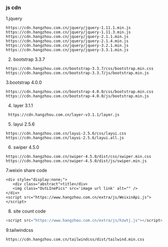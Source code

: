 ### js cdn

1.jquery

```
https://cdn.hangzhou.com.cn/jquery/jquery-1.11.1.min.js
https://cdn.hangzhou.com.cn/jquery/jquery-1.11.3.min.js
https://cdn.hangzhou.com.cn/jquery/jquery-2.1.1.min.js
https://cdn.hangzhou.com.cn/jquery/jquery-2.1.4.min.js
https://cdn.hangzhou.com.cn/jquery/jquery-3.2.1.min.js
https://cdn.hangzhou.com.cn/jquery/jquery-3.3.1.min.js

```

2. bootstrap 3.3.7

```
https://cdn.hangzhou.com.cn/bootstrap-3.3.7/css/bootstrap.min.css
https://cdn.hangzhou.com.cn/bootstrap-3.3.7/js/bootstrap.min.js
```

3.bootstrap 4.0.0

```
https://cdn.hangzhou.com.cn/bootstrap-4.0.0/css/bootstrap.min.css
https://cdn.hangzhou.com.cn/bootstrap-4.0.0/js/bootstrap.min.js
```

4. layer 3.1.1

```
 https://cdn.hangzhou.com.cn/layer-v3.1.1/layer.js
```

5. layui 2.5.6

```
https://cdn.hangzhou.com.cn/layui-2.5.6/css/layui.css
https://cdn.hangzhou.com.cn/layui-2.5.6/layui.all.js
```

6. swiper 4.5.0

```
https://cdn.hangzhou.com.cn/swiper-4.5.0/dist/css/swiper.min.css
https://cdn.hangzhou.com.cn/swiper-4.5.0/dist/js/swiper.min.js
```
7.weixin share code
```
<div style="display:none;">
   <div class="abstract">title</div>
   <img class="OutLInePics" src='image url link' alt="" />
</div>
<script src="https://www.hangzhou.com.cn/extra/js/WeixinApi.js"></script>  
```

8. site count  code
```js
<script src="https://www.hangzhou.com.cn/extra/js/hzwtj.js"></script>
```

9.tailwindcss
```
https://cdn.hangzhou.com.cn/tailwindcss/dist/tailwind.min.css
```
   

